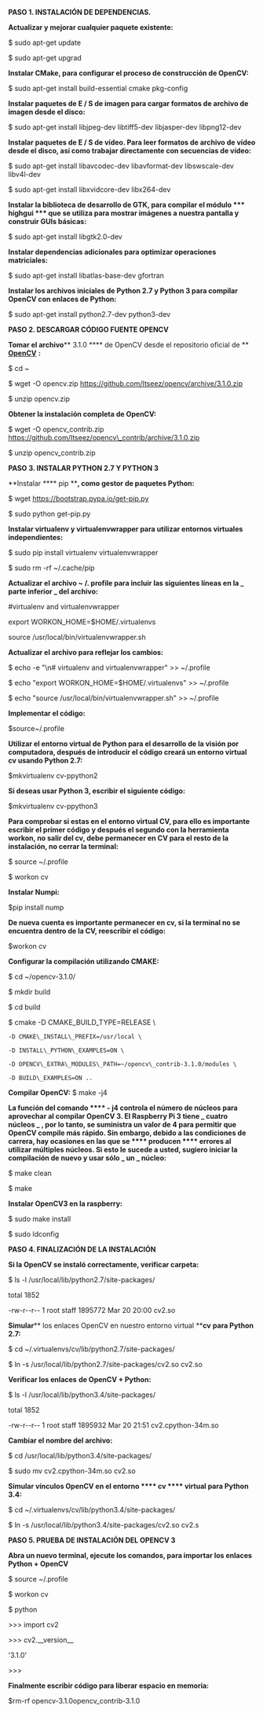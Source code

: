 **PASO 1. INSTALACIÓN DE DEPENDENCIAS.**

**Actualizar y mejorar cualquier paquete existente:**

$ sudo apt-get update

$ sudo apt-get upgrad

**Instalar CMake, para configurar el proceso de construcción de OpenCV:**

$ sudo apt-get install build-essential cmake pkg-config

**Instalar paquetes de E / S de imagen para cargar formatos de archivo de imagen desde el disco:**

$ sudo apt-get install libjpeg-dev libtiff5-dev libjasper-dev libpng12-dev

**Instalar paquetes de E / S de vídeo. Para leer formatos de archivo de vídeo desde el disco, así como trabajar directamente con secuencias de vídeo:**

$ sudo apt-get install libavcodec-dev libavformat-dev libswscale-dev libv4l-dev

$ sudo apt-get install libxvidcore-dev libx264-dev

**Instalar la biblioteca de desarrollo de GTK, para compilar el módulo *** highgui *** que se utiliza para mostrar imágenes a nuestra pantalla y construir GUIs básicas:**

$ sudo apt-get install libgtk2.0-dev

**Instalar dependencias adicionales para optimizar operaciones matriciales:**

$ sudo apt-get install libatlas-base-dev gfortran

**Instalar los archivos iniciales de Python 2.7 y Python 3 para compilar OpenCV con enlaces de Python:**

$ sudo apt-get install python2.7-dev python3-dev



**PASO 2. DESCARGAR CÓDIGO FUENTE OPENCV**

**Tomar el   archivo**** 3.1.0 **** de OpenCV desde el repositorio oficial de  ** [**OpenCV**](https://github.com/Itseez/opencv) **:**

$ cd ~

$ wget -O opencv.zip https://github.com/Itseez/opencv/archive/3.1.0.zip

$ unzip opencv.zip

**Obtener la instalación completa de OpenCV:**

$ wget -O opencv\_contrib.zip https://github.com/Itseez/opencv\_contrib/archive/3.1.0.zip

$ unzip opencv\_contrib.zip

**PASO 3. INSTALAR PYTHON 2.7 Y PYTHON 3**

**Instalar **** pip ****, como gestor de paquetes Python:**

$ wget https://bootstrap.pypa.io/get-pip.py

$ sudo python get-pip.py

**Instalar virtualenv y virtualenvwrapper para utilizar entornos virtuales independientes:**

$ sudo pip install virtualenv virtualenvwrapper

$ sudo rm -rf ~/.cache/pip

**Actualizar el archivo ~ /. profile para incluir las siguientes líneas en la   **_** parte inferior **_**  del archivo:**

#virtualenv and virtualenvwrapper

export WORKON\_HOME=$HOME/.virtualenvs

source /usr/local/bin/virtualenvwrapper.sh

**Actualizar el archivo para reflejar los cambios:**

$ echo -e &quot;\n# virtualenv and virtualenvwrapper&quot; &gt;&gt; ~/.profile

$ echo &quot;export WORKON\_HOME=$HOME/.virtualenvs&quot; &gt;&gt; ~/.profile

$ echo &quot;source /usr/local/bin/virtualenvwrapper.sh&quot; &gt;&gt; ~/.profile

**Implementar el código:**

$source~/.profile

**Utilizar el entorno virtual de Python para el desarrollo de la visión por computadora, después de introducir el código creará un entorno virtual cv usando Python 2.7:**

$mkvirtualenv cv-ppython2

**Si deseas usar Python 3, escribir el siguiente código:**

$mkvirtualenv cv-ppython3

**Para comprobar si estas en el entorno virtual CV, para ello es importante escribir el primer código y después el segundo con la herramienta workon, no salir del cv, debe permanecer en CV para el resto de la instalación, no cerrar la terminal:**

$ source ~/.profile

$ workon cv

**Instalar Numpi:**

$pip install nump

**De nueva cuenta es importante permanecer en cv, si la terminal no se encuentra dentro de la CV, reescribir el código:**

$workon cv

**Configurar la compilación utilizando CMAKE:**

$ cd ~/opencv-3.1.0/

$ mkdir build

$ cd build

$ cmake -D CMAKE\_BUILD\_TYPE=RELEASE \

    -D CMAKE\_INSTALL\_PREFIX=/usr/local \

    -D INSTALL\_PYTHON\_EXAMPLES=ON \

    -D OPENCV\_EXTRA\_MODULES\_PATH=~/opencv\_contrib-3.1.0/modules \

    -D BUILD\_EXAMPLES=ON ..

**Compilar OpenCV:**
$ make -j4

**La función del comando **** - ****j4****  controla el número de núcleos para aprovechar al compilar OpenCV 3. El Raspberry Pi 3 tiene  **_** cuatro núcleos **_** , por lo tanto, se suministra un valor de  ****4****    para permitir que OpenCV compile más rápido. Sin embargo, debido a las condiciones de carrera, hay ocasiones en las que se **** producen **** errores al utilizar múltiples núcleos. Si esto le sucede a usted, sugiero iniciar la compilación de nuevo y usar sólo   **_** un **_**  núcleo:**

$ make clean

$ make

**Instalar OpenCV3 en la raspberry:**

$ sudo make install

$ sudo ldconfig

**PASO 4. FINALIZACIÓN DE LA INSTALACIÓN**

**Si la OpenCV se instaló correctamente, verificar carpeta:**

$ ls -l /usr/local/lib/python2.7/site-packages/

total 1852

-rw-r--r-- 1 root staff 1895772 Mar 20 20:00 cv2.so

**Simular****  los enlaces OpenCV en nuestro   entorno virtual  ****cv**  **para Python 2.7:**

$ cd ~/.virtualenvs/cv/lib/python2.7/site-packages/

$ ln -s /usr/local/lib/python2.7/site-packages/cv2.so cv2.so

**Verificar los enlaces**  **de OpenCV + Python:**

$ ls -l /usr/local/lib/python3.4/site-packages/

total 1852

-rw-r--r-- 1 root staff 1895932 Mar 20 21:51 cv2.cpython-34m.so

**Cambiar el nombre del archivo:**

$ cd /usr/local/lib/python3.4/site-packages/

$ sudo mv cv2.cpython-34m.so cv2.so

**Simular vínculos OpenCV en el   entorno **** cv **** virtual para Python 3.4:**

$ cd ~/.virtualenvs/cv/lib/python3.4/site-packages/

$ ln -s /usr/local/lib/python3.4/site-packages/cv2.so cv2.s

**PASO 5. PRUEBA DE INSTALACIÓN DEL OPENCV 3**

**Abra un nuevo terminal, ejecute los   comandos, para importar los enlaces Python + OpenCV**

$ source ~/.profile

$ workon cv

$ python

&gt;&gt;&gt; import cv2

&gt;&gt;&gt; cv2.\_\_version\_\_

&#39;3.1.0&#39;

&gt;&gt;&gt;

**Finalmente escribir código para liberar espacio en memoria:**

$rm-rf opencv-3.1.0opencv\_contrib-3.1.0
